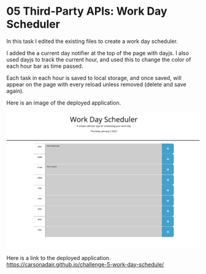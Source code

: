# 05 Third-Party APIs: Work Day Scheduler

In this task I edited the existing files to create a work day scheduler. 

I added the a current day notifier at the top of the page with dayjs. 
I also used dayjs to track the current hour, and used this to change the color of each hour bar as time passed.

Each task in each hour is saved to local storage, and once saved, will appear on the page with every reload unless removed (delete and save again).

Here is an image of the deployed application. 

![The deployed application showing 2 saved tasks at different hours with all blocks showing as "past" as this was captured after work hours finished.](./assets/img/1.png)

Here is a link to the deployed application.
https://carsonadair.github.io/challenge-5-work-day-schedule/
